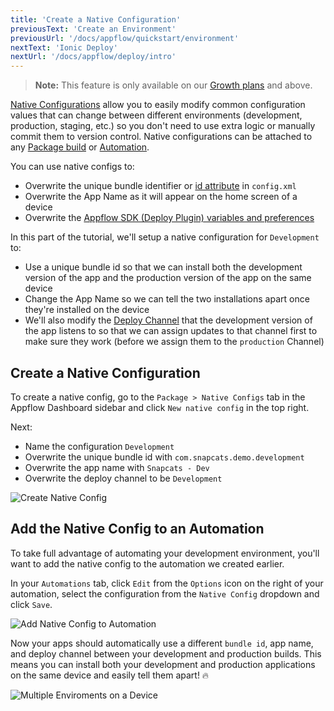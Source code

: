 ```yaml
---
title: 'Create a Native Configuration'
previousText: 'Create an Environment'
previousUrl: '/docs/appflow/quickstart/environment'
nextText: 'Ionic Deploy'
nextUrl: '/docs/appflow/deploy/intro'
---
```


<blockquote>
  <p><b>Note:</b> This feature is only available on our <a href="/pricing">Growth plans</a> and above.</p>
</blockquote>

[Native Configurations](/docs/appflow/package/native-configs) allow you to easily modify common configuration values that can change between different environments (development, production, staging, etc.) so you don't need to use extra logic or manually commit them to version control. Native configurations can be attached to any [Package build](/doc/appflow/package)
or [Automation](/doc/appflow/automation).

You can use native configs to:
* Overwrite the unique bundle identifier or [id attribute](https://cordova.apache.org/docs/en/latest/config_ref/#widget) in `config.xml`
* Overwrite the App Name as it will appear on the home screen of a device
* Overwrite the [Appflow SDK (Deploy Plugin) variables and preferences](/docs/appflow/deploy/api#plugin-variables)

In this part of the tutorial, we'll setup a native configuration for `Development` to:
* Use a unique bundle id so that we can install both the development version of the app and the production version of the app on the same device
* Change the App Name so we can tell the two installations apart once they're installed on the device
* We'll also modify the [Deploy Channel](/docs/appflow/deploy/channels)
that the development version of the app listens to so that we can assign updates to that channel first to make sure they work (before we
assign them to the `production` Channel)

## Create a Native Configuration

To create a native config, go to the `Package > Native Configs` tab in the Appflow Dashboard sidebar and click `New native config` in the top right.

Next:
* Name the configuration `Development`
* Overwrite the unique bundle id with `com.snapcats.demo.development`
* Overwrite the app name with `Snapcats - Dev`
* Overwrite the deploy channel to be `Development`

![Create Native Config](/docs/v4/assets/img/appflow/gif-new-native-configs.gif)


## Add the Native Config to an Automation
To take full advantage of automating your development environment, you'll want to add the native config to the automation
we created earlier. 

In your `Automations` tab, click `Edit` from the `Options` icon on the right of your automation, select the configuration from
the `Native Config` dropdown and click `Save`.

![Add Native Config to Automation](/docs/v4/assets/img/appflow/gif-add-native-config.gif)

Now your apps should automatically use a different `bundle id`, app name, and deploy channel between your development and production
builds. This means you can install both your development and production applications on the same device and easily tell them apart! 🔥

![Multiple Enviroments on a Device](/docs/v4/assets/img/appflow/ss-multiple-envs-device.png)
